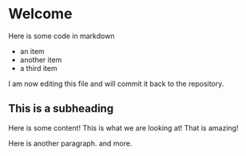 # Welcome

Here is some code in markdown

* an item
* another item
* a third item

I am now editing this file and will commit it back to the repository.

## This is a subheading

Here is some content! This is what we are looking at! That is amazing!

Here is another paragraph. and more.
